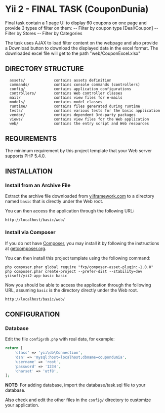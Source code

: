 Yii 2 - FINAL TASK (CouponDunia)
================================

Final task contain a 1 page UI to display 60 coupons on one page and provide 3 types of filter on them:
    -- Filter by coupon type [Deal/Coupon]
    -- Filter by Stores
    -- Filter by Categories

The task uses AJAX to load filter content on the webpage and also provide a Download button to download the displayed data in the excel format.
The downloaded excel file will get to the path "web/CouponExcel.xlsx"

DIRECTORY STRUCTURE
-------------------

      assets/             contains assets definition
      commands/           contains console commands (controllers)
      config/             contains application configurations
      controllers/        contains Web controller classes
      mail/               contains view files for e-mails
      models/             contains model classes
      runtime/            contains files generated during runtime
      tests/              contains various tests for the basic application
      vendor/             contains dependent 3rd-party packages
      views/              contains view files for the Web application
      web/                contains the entry script and Web resources



REQUIREMENTS
------------

The minimum requirement by this project template that your Web server supports PHP 5.4.0.


INSTALLATION
------------

### Install from an Archive File

Extract the archive file downloaded from [yiiframework.com](http://www.yiiframework.com/download/) to
a directory named `basic` that is directly under the Web root.

You can then access the application through the following URL:

~~~
http://localhost/basic/web/
~~~


### Install via Composer

If you do not have [Composer](http://getcomposer.org/), you may install it by following the instructions
at [getcomposer.org](http://getcomposer.org/doc/00-intro.md#installation-nix).

You can then install this project template using the following command:

~~~
php composer.phar global require "fxp/composer-asset-plugin:~1.0.0"
php composer.phar create-project --prefer-dist --stability=dev yiisoft/yii2-app-basic basic
~~~

Now you should be able to access the application through the following URL, assuming `basic` is the directory
directly under the Web root.

~~~
http://localhost/basic/web/
~~~


CONFIGURATION
-------------

### Database

Edit the file `config/db.php` with real data, for example:

```php
return [
    'class' => 'yii\db\Connection',
    'dsn' => 'mysql:host=localhost;dbname=coupondunia',
    'username' => 'root',
    'password' => '1234',
    'charset' => 'utf8',
];
```

**NOTE:** For adding database, import the database/task.sql file to your database.

Also check and edit the other files in the `config/` directory to customize your application.
